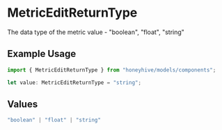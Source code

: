 # MetricEditReturnType

The data type of the metric value - "boolean", "float", "string"

## Example Usage

```typescript
import { MetricEditReturnType } from "honeyhive/models/components";

let value: MetricEditReturnType = "string";
```

## Values

```typescript
"boolean" | "float" | "string"
```